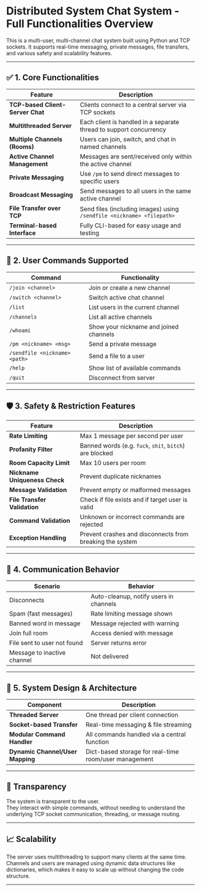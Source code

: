 # Distributed System Chat System - Full Functionalities Overview

This is a multi-user, multi-channel chat system built using Python and TCP sockets. It supports real-time messaging, private messages, file transfers, and various safety and scalability features.

---

## ✅ 1. Core Functionalities

| Feature                                | Description |
|----------------------------------------|-------------|
| **TCP-based Client-Server Chat**       | Clients connect to a central server via TCP sockets |
| **Multithreaded Server**               | Each client is handled in a separate thread to support concurrency |
| **Multiple Channels (Rooms)**          | Users can join, switch, and chat in named channels |
| **Active Channel Management**          | Messages are sent/received only within the active channel |
| **Private Messaging**                  | Use `/pm` to send direct messages to specific users |
| **Broadcast Messaging**                | Send messages to all users in the same active channel |
| **File Transfer over TCP**             | Send files (including images) using `/sendfile <nickname> <filepath>` |
| **Terminal-based Interface**           | Fully CLI-based for easy usage and testing |

---

## 🔧 2. User Commands Supported

| Command                   | Functionality |
|---------------------------|----------------|
| `/join <channel>`         | Join or create a new channel |
| `/switch <channel>`       | Switch active chat channel |
| `/list`                   | List users in the current channel |
| `/channels`               | List all active channels |
| `/whoami`                 | Show your nickname and joined channels |
| `/pm <nickname> <msg>`    | Send a private message |
| `/sendfile <nickname> <path>` | Send a file to a user |
| `/help`                   | Show list of available commands |
| `/quit`                   | Disconnect from server |

---

## 🛡️ 3. Safety & Restriction Features

| Feature                             | Description |
|-------------------------------------|-------------|
| **Rate Limiting**                  | Max 1 message per second per user |
| **Profanity Filter**               | Banned words (e.g. `fuck`, `shit`, `bitch`) are blocked |
| **Room Capacity Limit**            | Max 10 users per room |
| **Nickname Uniqueness Check**      | Prevent duplicate nicknames |
| **Message Validation**             | Prevent empty or malformed messages |
| **File Transfer Validation**       | Check if file exists and if target user is valid |
| **Command Validation**             | Unknown or incorrect commands are rejected |
| **Exception Handling**             | Prevent crashes and disconnects from breaking the system |

---

## 📡 4. Communication Behavior

| Scenario                            | Behavior |
|-------------------------------------|----------|
| Disconnects                        | Auto-cleanup, notify users in channels |
| Spam (fast messages)              | Rate limiting message shown |
| Banned word in message            | Message rejected with warning |
| Join full room                    | Access denied with message |
| File sent to user not found       | Server returns error |
| Message to inactive channel       | Not delivered |

---

## 🧱 5. System Design & Architecture

| Component              | Description |
|------------------------|-------------|
| **Threaded Server**   | One thread per client connection |
| **Socket-based Transfer** | Real-time messaging & file streaming |
| **Modular Command Handler** | All commands handled via a central function |
| **Dynamic Channel/User Mapping** | Dict-based storage for real-time room/user management |

---

## 🧊 Transparency

The system is transparent to the user.  
They interact with simple commands, without needing to understand the underlying TCP socket communication, threading, or message routing.

---

## 📈 Scalability

The server uses multithreading to support many clients at the same time.  
Channels and users are managed using dynamic data structures like dictionaries, which makes it easy to scale up without changing the code structure.

---
